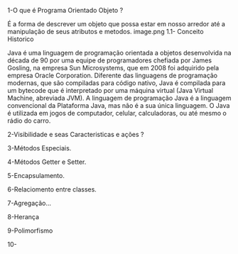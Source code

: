 1-O que é Programa Orientado Objeto ?

É a forma de descrever um objeto que possa estar em nosso arredor até a manipulação de seus atributos e metodos.
image.png 
1.1- Conceito Historico

Java é uma linguagem de programação orientada a objetos desenvolvida na década de 90 por uma equipe de programadores chefiada por James Gosling, na empresa Sun Microsystems, que em 2008 foi adquirido pela empresa Oracle Corporation. Diferente das linguagens de programação modernas, que são compiladas para código nativo, Java é compilada para um bytecode que é interpretado por uma máquina virtual (Java Virtual Machine, abreviada JVM). A linguagem de programação Java é a linguagem convencional da Plataforma Java, mas não é a sua única linguagem. O Java é utilizada em jogos de computador, celular, calculadoras, ou até mesmo o rádio do carro.

2-Visibilidade e seas Caracteristicas e ações ?

3-Métodos Especiais.

4-Métodos Getter e Setter.

5-Encapsulamento.

6-Relaciomento entre classes.

7-Agregação...

8-Herança

9-Polimorfismo

10-